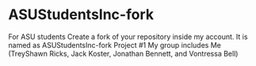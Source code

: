 # ASUStudentsInc-fork
For ASU students
Create a fork of your repository inside my account. It is named as ASUStudentsInc-fork
Project #1  My group includes Me (TreyShawn Ricks, Jack Koster, Jonathan Bennett, and Vontressa Bell)
